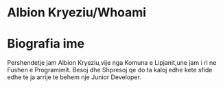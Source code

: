  # Albion Kryeziu/Whoami

 # Biografia ime

 Pershendetje jam Albion Kryeziu,vije nga Komuna e Lipjanit,une jam i ri ne Fushen e Programimit.
 Besoj dhe Shpresoj qe do ta kaloj edhe kete sfide edhe te ja arrije te behem nje Junior Developer.
